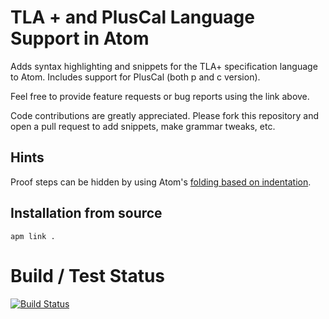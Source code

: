 # TLA + and PlusCal Language Support in Atom

Adds syntax highlighting and snippets for the TLA+ specification language to Atom.
Includes support for PlusCal (both p and c version).

Feel free to provide feature requests or bug reports using the link above.

Code contributions are greatly appreciated. Please fork this repository and open a
pull request to add snippets, make grammar tweaks, etc.


## Hints

Proof steps can be hidden by using Atom's [folding based on indentation](
    http://flight-manual.atom.io/using-atom/sections/folding/).


## Installation from source

```
apm link .
```


# Build / Test Status
[![Build Status](https://travis-ci.org/wysiib/language-tla-pluscal.svg)](https://travis-ci.org/wysiib/language-tla-pluscal)
